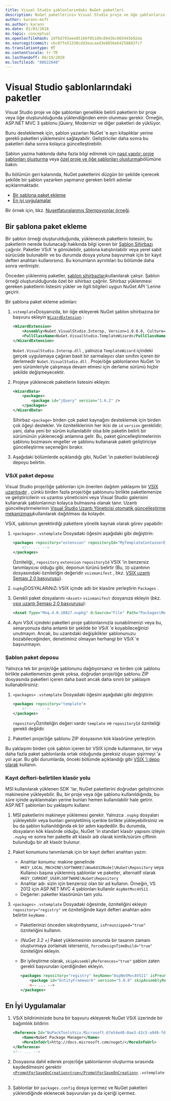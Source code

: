 ```yaml
---
title: Visual Studio şablonlarındaki NuGet paketleri
description: NuGet paketlerinin Visual Studio proje ve öğe şablonlarının bir parçası olarak dahil edilmesi için yönergeler.
author: karann-msft
ms.author: karann
ms.date: 01/03/2018
ms.topic: conceptual
ms.openlocfilehash: 2dfbd793eee05169f051d9c8943bc065945b92da
ms.sourcegitcommit: cbc87fe51330cdd3eacaad3e8656eb4258882fc7
ms.translationtype: MT
ms.contentlocale: tr-TR
ms.lasthandoff: 08/19/2020
ms.locfileid: "88622648"
---
```

# <a name="packages-in-visual-studio-templates"></a>Visual Studio şablonlarındaki paketler

Visual Studio proje ve öğe şablonları genellikle belirli paketlerin bir proje veya öğe oluşturulduğunda yüklendiğinden emin olunması gerekir. Örneğin, ASP.NET MVC 3 şablonu jQuery, Modernizr ve diğer paketleri de yüklüyor.

Bunu desteklemek için, şablon yazarları NuGet 'e ayrı kitaplıklar yerine gerekli paketleri yüklemesini sağlayabilir. Geliştiriciler daha sonra bu paketleri daha sonra kolayca güncelleştirebilir.

Şablon yazma hakkında daha fazla bilgi edinmek için [nasıl yapılır: proje şablonları oluşturma](/visualstudio/ide/how-to-create-project-templates) veya [özel proje ve öğe şablonları oluşturma](/visualstudio/extensibility/creating-custom-project-and-item-templates)bölümüne bakın.

Bu bölümün geri kalanında, NuGet paketlerini düzgün bir şekilde içerecek şekilde bir şablon yazarken yapmanız gereken belirli adımlar açıklanmaktadır.

- [Bir şablona paket ekleme](#adding-packages-to-a-template)
- [En iyi uygulamalar](#best-practices)

Bir örnek için, bkz. [Nugetfaturalanmış Stempsyonlar örneği](https://bitbucket.org/marcind/nugetinvstemplates).

## <a name="adding-packages-to-a-template"></a>Bir şablona paket ekleme

Bir şablon örneği oluşturulduğunda, yüklenecek paketlerin listesini, bu paketlerin nerede bulunacağı hakkında bilgi içeren bir [Şablon Sihirbazı](/visualstudio/extensibility/how-to-use-wizards-with-project-templates) çağırılır. Paketler VSıX 'e gömülebilir, şablona katıştırılabilir veya yerel sabit sürücüde bulunabilir ve bu durumda dosya yoluna başvurmak için bir kayıt defteri anahtarı kullanırsınız. Bu konumların ayrıntıları bu bölümde daha sonra verilmiştir.

Önceden yüklenmiş paketler, [şablon sihirbazları](/visualstudio/extensibility/how-to-use-wizards-with-project-templates)kullanılarak çalışır. Şablon örneği oluşturulduğunda özel bir sihirbaz çağrılır. Sihirbaz yüklenmesi gereken paketlerin listesini yükler ve ilgili bilgileri uygun NuGet API 'Lerine geçirir.

Bir şablona paket ekleme adımları:

1. `vstemplate`Dosyanızda, bir öğe ekleyerek NuGet şablon sihirbazına bir başvuru ekleyin [`WizardExtension`](/visualstudio/extensibility/wizardextension-element-visual-studio-templates) :

    ```xml
    <WizardExtension>
        <Assembly>NuGet.VisualStudio.Interop, Version=1.0.0.0, Culture=neutral, PublicKeyToken=b03f5f7f11d50a3a</Assembly>
        <FullClassName>NuGet.VisualStudio.TemplateWizard</FullClassName>
    </WizardExtension>
    ```

    `NuGet.VisualStudio.Interop.dll` , yalnızca `TemplateWizard` içindeki gerçek uygulamaya çağıran basit bir sarmalayıcı olan sınıfını içeren bir derlemedir `NuGet.VisualStudio.dll` . Proje/öğe şablonlarının NuGet 'in yeni sürümleriyle çalışmaya devam etmesi için derleme sürümü hiçbir şekilde değişmeyecektir.

1. Projeye yüklenecek paketlerin listesini ekleyin:

    ```xml
    <WizardData>
        <packages>
            <package id="jQuery" version="1.6.2" />
        </packages>
    </WizardData>
    ```

    Sihirbaz `<package>` birden çok paket kaynağını desteklemek için birden çok öğeyi destekler. Ve özniteliklerinin her ikisi de `id` `version` gereklidir; yani, daha yeni bir sürüm kullanılabilir olsa bile paketin belirli bir sürümünün yükleneceği anlamına gelir. Bu, paket güncelleştirmelerinin şablonu bozmasını engeller ve şablonu kullanarak paketi geliştiriciye güncelleştirme seçeneğini bırakır.

1. Aşağıdaki bölümlerde açıklandığı gibi, NuGet 'in paketleri bulabileceği depoyu belirtin.

### <a name="vsix-package-repository"></a>VSıX paket deposu

Visual Studio proje/öğe şablonları için önerilen dağıtım yaklaşımı bir [VSIX uzantısıdır](/visualstudio/extensibility/shipping-visual-studio-extensions) , çünkü birden fazla proje/öğe şablonunu birlikte paketlemenize ve geliştiricilerin vs uzantısı yöneticisini veya Visual Studio galerisini kullanarak şablonlarınızı kolayca bulmasına olanak tanır. Uzantı güncelleştirmelerinin [Visual Studio Uzantı Yöneticisi otomatik güncelleştirme mekanizması](/visualstudio/extensibility/how-to-update-a-visual-studio-extension)kullanılarak dağıtılması da kolaydır.

VSıX, şablonun gerektirdiği paketlere yönelik kaynak olarak görev yapabilir:

1. `<packages>` `.vstemplate` Dosyadaki öğesini aşağıdaki gibi değiştirin:

    ```xml
    <packages repository="extension" repositoryId="MyTemplateContainerExtensionId">
        <!-- ... -->
    </packages>
    ```

    Özniteliği,, `repository` `extension` `repositoryId` VSIX 'in benzersiz tanımlayıcısı olduğu gibi, deponun türünü belirtir (Bu, `ID` uzantının dosyasındaki özniteliğin değeridir `vsixmanifest` , bkz. [VSIX uzantı Şeması 2,0 başvurusu](/visualstudio/extensibility/vsix-extension-schema-2-0-reference)).

1. `nupkg`DOSYALARıNıZı VSIX içinde adlı bir klasöre yerleştirin `Packages` .

1. Gerekli paket dosyalarını `<Asset>` `vsixmanifest` dosyanıza ekleyin (bkz. [vsıx uzantı Şeması 2,0 başvurusu](/visualstudio/extensibility/vsix-extension-schema-2-0-reference)):

    ```xml
    <Asset Type="Moq.4.0.10827.nupkg" d:Source="File" Path="Packages\Moq.4.0.10827.nupkg" d:VsixSubPath="Packages" />
    ```

1. Aynı VSıX içindeki paketleri proje şablonlarınızla sunabilmenizi veya bu, senaryonuza daha anlamlı bir şekilde bir VSıX 'e koyabileceğinizi unutmayın. Ancak, bu uzantıdaki değişiklikler şablonunuzu bozabileceğinden, denetiminiz olmayan herhangi bir VSıX 'e başvurmayın.

### <a name="template-package-repository"></a>Şablon paket deposu

Yalnızca tek bir proje/öğe şablonunu dağıtıyorsanız ve birden çok şablonu birlikte paketlemenize gerek yoksa, doğrudan proje/öğe şablonu ZIP dosyasında paketleri içeren daha basit ancak daha sınırlı bir yaklaşım kullanabilirsiniz:

1. `<packages>` `.vstemplate` Dosyadaki öğesini aşağıdaki gibi değiştirin:

    ```xml
    <packages repository="template">
        <!-- ... -->
    </packages>
    ```

    `repository`Özniteliğin değeri vardır `template` ve `repositoryId` özniteliği gerekli değildir.

1. Paketleri proje/öğe şablonu ZIP dosyasının kök klasörüne yerleştirin.

Bu yaklaşımı birden çok şablon içeren bir VSIX içinde kullanmanın, bir veya daha fazla paket şablonlarda ortak olduğunda gereksiz oluşan şişirmeyi 'a yol açar. Bu gibi durumlarda, önceki bölümde açıklandığı gibi [VSIX 'i depo olarak](#vsix-package-repository) kullanın.

### <a name="registry-specified-folder-path"></a>Kayıt defteri-belirtilen klasör yolu

MSI kullanılarak yüklenen SDK 'lar, NuGet paketlerini doğrudan geliştiricinin makinesine yükleyebilir. Bu, bir proje veya öğe şablonu kullanıldığında, bu süre içinde ayıklanmaları yerine bunları hemen kullanılabilir hale getirir. ASP.NET şablonları bu yaklaşımı kullanır.

1. MSI paketlerini makineye yüklemesi gerekir. Yalnızca `.nupkg` dosyaları yükleyebilir veya bunları genişletilmiş içerikle birlikte yükleyebilirsiniz ve bu da şablon kullanıldığında ek bir adım kaydedilir. Bu durumda, dosyaların kök klasörde olduğu, NuGet 'in standart klasör yapısını izleyin `.nupkg` ve sonra her pakette alt klasör adı olarak kimlik/sürüm çiftinin bulunduğu bir alt klasör bulunur.

1. Paket konumunu tanımlamak için bir kayıt defteri anahtarı yazın:

    - Anahtar konumu: makine genelinde `HKEY_LOCAL_MACHINE\SOFTWARE[\Wow6432Node]\NuGet\Repository` veya Kullanıcı başına yüklenmiş şablonlar ve paketler, alternatif olarak `HKEY_CURRENT_USER\SOFTWARE\NuGet\Repository`
    - Anahtar adı: sizin için benzersiz olan bir ad kullanın. Örneğin, VS 2012 için ASP.NET MVC 4 şablonları kullanılır `AspNetMvc4VS11` .
    - Değerler: paketler klasörünün tam yolu.

1. `<packages>` `.vstemplate` Dosyadaki öğesinde, özniteliğini ekleyin `repository="registry"` ve özniteliğinde kayıt defteri anahtarı adını belirtin `keyName` .

    - Paketlerinizi önceden sıkıştırdıysanız, `isPreunzipped="true"` özniteliğini kullanın.
    - *(NuGet 3.2 +)* Paket yüklemesinin sonunda bir tasarım zamanı oluşturmaya zorlamak isterseniz, `forceDesignTimeBuild="true"` özniteliğini ekleyin.
    - Bir iyileştirme olarak, `skipAssemblyReferences="true"` şablon zaten gerekli başvuruları içerdiğinden ekleyin.

        ```xml
        <packages repository="registry" keyName="AspNetMvc4VS11" isPreunzipped="true">
            <package id="EntityFramework" version="5.0.0" skipAssemblyReferences="true" />
            <-- ... -->
        </packages>
        ```

## <a name="best-practices"></a>En İyi Uygulamalar

1. VSıX bildiriminizde buna bir başvuru ekleyerek NuGet VSıX üzerinde bir bağımlılık bildirin:

    ```xml
    <Reference Id="NuPackToolsVsix.Microsoft.67e54e40-0ae3-42c5-a949-fddf5739e7a5" MinVersion="1.7.30402.9028">
        <Name>NuGet Package Manager</Name>
        <MoreInfoUrl>http://docs.microsoft.com/nuget/</MoreInfoUrl>
    </Reference>
    <!-- ... -->
    ```

1. Dosyasına dahil ederek proje/öğe şablonlarının oluşturma sırasında kaydedilmesini gerektir [`<PromptForSaveOnCreation>true</PromptForSaveOnCreation>`](/visualstudio/extensibility/promptforsaveoncreation-element-visual-studio-templates) `.vstemplate` .

1. Şablonlar bir `packages.config` dosya içermez ve NuGet paketleri yüklendiğinde eklenecek başvuruları ya da içeriği içermez.
